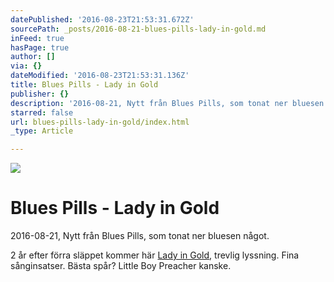```yaml
---
datePublished: '2016-08-23T21:53:31.672Z'
sourcePath: _posts/2016-08-21-blues-pills-lady-in-gold.md
inFeed: true
hasPage: true
author: []
via: {}
dateModified: '2016-08-23T21:53:31.136Z'
title: Blues Pills - Lady in Gold
publisher: {}
description: '2016-08-21, Nytt från Blues Pills, som tonat ner bluesen något.'
starred: false
url: blues-pills-lady-in-gold/index.html
_type: Article

---
```

![](https://the-grid-user-content.s3-us-west-2.amazonaws.com/a41f00b6-b5b6-49f9-8c7d-09f09d970665.jpg)

# Blues Pills - Lady in Gold

2016-08-21, Nytt från Blues Pills, som tonat ner bluesen något.

2 år efter förra släppet kommer här [Lady in Gold][0], trevlig lyssning. Fina sånginsatser. Bästa spår? Little Boy Preacher kanske.

[0]: https://open.spotify.com/album/1QvNfeZTKXDTT9KfHHHhmw
